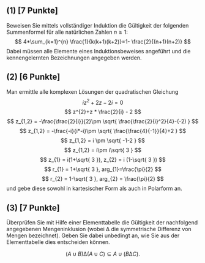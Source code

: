 ## (1) [7 Punkte] 
Beweisen Sie mittels vollständiger Induktion die Gültigkeit der folgenden Summenformel für alle natürlichen Zahlen $n ≥ 1$:
$$
4*\sum_{k=1}^{n} \frac{1}{k(k+1)(k+2)}=1- \frac{2}{(n+1)(n+2)}
$$
Dabei müssen alle Elemente eines Induktionsbeweises angeführt und die kennengelernten
Bezeichnungen angegeben werden.

## (2) [6 Punkte]
Man ermittle alle komplexen Lösungen der quadratischen Gleichung
$$iz^{2} + 2z − 2i = 0$$
$$
z^{2}+z * \frac{2}{i} - 2
$$
$$
z_{1,2} = -\frac{\frac{2}{i}}{2}\pm \sqrt{ \frac{\frac{2}{i}^2}{4}-(-2) }
$$
$$
z_{1,2} = -\frac{-i}{i*-i}\pm \sqrt{ \frac{\frac{4}{-1}}{4}+2 }
$$
$$
z_{1,2} = i \pm \sqrt{ -1-2 }
$$
$$
z_{1,2} =  i\pm i\sqrt{ 3 }
$$
$$
z_{1} = i(1+\sqrt{ 3 }), z_{2} = i (1-\sqrt{ 3 })
$$
$$
r_{1} = 1+\sqrt{ 3 }, arg_{1}=\frac{\pi}{2}
$$
$$
r_{2} = 1-\sqrt{ 3 }, arg_{2} = \frac{\pi}{2}
$$
und gebe diese sowohl in kartesischer Form als auch in Polarform an.
## (3) [7 Punkte] 
Überprüfen Sie mit Hilfe einer Elementtabelle die Gültigkeit der nachfolgend angegebenen Mengeninklusion (wobei ∆ die symmetrische Differenz von Mengen bezeichnet). Geben Sie dabei unbedingt an, wie Sie aus der Elementtabelle dies entscheiden können.

$$(A ∪ B) ∆ (A ∪ C) ⊆ A ∪ (B ∆ C).$$

